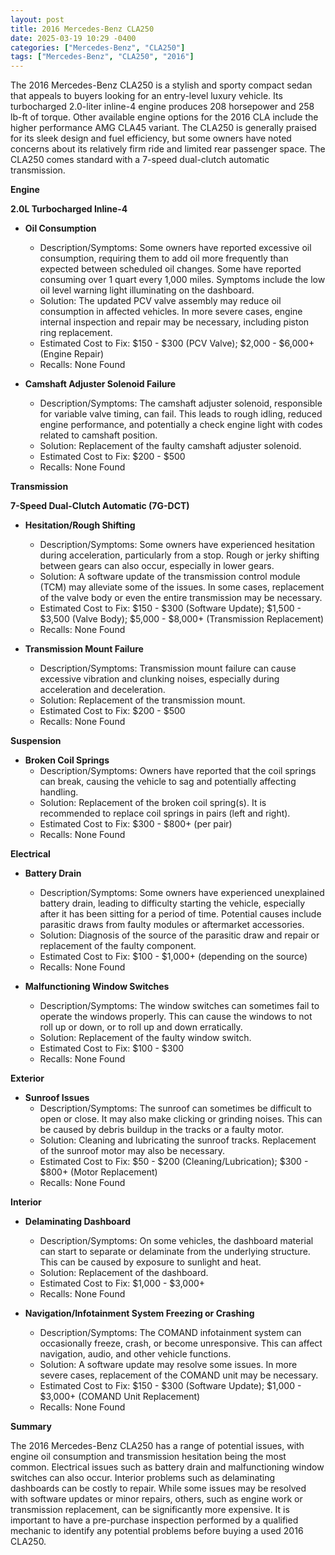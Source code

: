 ```yaml
---
layout: post
title: 2016 Mercedes-Benz CLA250
date: 2025-03-19 10:29 -0400
categories: ["Mercedes-Benz", "CLA250"]
tags: ["Mercedes-Benz", "CLA250", "2016"]
---
```

The 2016 Mercedes-Benz CLA250 is a stylish and sporty compact sedan that appeals to buyers looking for an entry-level luxury vehicle. Its turbocharged 2.0-liter inline-4 engine produces 208 horsepower and 258 lb-ft of torque. Other available engine options for the 2016 CLA include the higher performance AMG CLA45 variant. The CLA250 is generally praised for its sleek design and fuel efficiency, but some owners have noted concerns about its relatively firm ride and limited rear passenger space. The CLA250 comes standard with a 7-speed dual-clutch automatic transmission.

**Engine**

**2.0L Turbocharged Inline-4**

*   **Oil Consumption**
    *   Description/Symptoms: Some owners have reported excessive oil consumption, requiring them to add oil more frequently than expected between scheduled oil changes. Some have reported consuming over 1 quart every 1,000 miles. Symptoms include the low oil level warning light illuminating on the dashboard.
    *   Solution: The updated PCV valve assembly may reduce oil consumption in affected vehicles. In more severe cases, engine internal inspection and repair may be necessary, including piston ring replacement.
    *   Estimated Cost to Fix: $150 - $300 (PCV Valve); $2,000 - $6,000+ (Engine Repair)
    *   Recalls: None Found

*   **Camshaft Adjuster Solenoid Failure**
    *   Description/Symptoms: The camshaft adjuster solenoid, responsible for variable valve timing, can fail. This leads to rough idling, reduced engine performance, and potentially a check engine light with codes related to camshaft position.
    *   Solution: Replacement of the faulty camshaft adjuster solenoid.
    *   Estimated Cost to Fix: $200 - $500
    *   Recalls: None Found

**Transmission**

**7-Speed Dual-Clutch Automatic (7G-DCT)**

*   **Hesitation/Rough Shifting**
    *   Description/Symptoms: Some owners have experienced hesitation during acceleration, particularly from a stop. Rough or jerky shifting between gears can also occur, especially in lower gears.
    *   Solution: A software update of the transmission control module (TCM) may alleviate some of the issues. In some cases, replacement of the valve body or even the entire transmission may be necessary.
    *   Estimated Cost to Fix: $150 - $300 (Software Update); $1,500 - $3,500 (Valve Body); $5,000 - $8,000+ (Transmission Replacement)
    *   Recalls: None Found

*   **Transmission Mount Failure**
    *   Description/Symptoms: Transmission mount failure can cause excessive vibration and clunking noises, especially during acceleration and deceleration.
    *   Solution: Replacement of the transmission mount.
    *   Estimated Cost to Fix: $200 - $500
    *   Recalls: None Found

**Suspension**

*   **Broken Coil Springs**
    *   Description/Symptoms: Owners have reported that the coil springs can break, causing the vehicle to sag and potentially affecting handling.
    *   Solution: Replacement of the broken coil spring(s). It is recommended to replace coil springs in pairs (left and right).
    *   Estimated Cost to Fix: $300 - $800+ (per pair)
    *   Recalls: None Found

**Electrical**

*   **Battery Drain**
    *   Description/Symptoms: Some owners have experienced unexplained battery drain, leading to difficulty starting the vehicle, especially after it has been sitting for a period of time. Potential causes include parasitic draws from faulty modules or aftermarket accessories.
    *   Solution: Diagnosis of the source of the parasitic draw and repair or replacement of the faulty component.
    *   Estimated Cost to Fix: $100 - $1,000+ (depending on the source)
    *   Recalls: None Found

*   **Malfunctioning Window Switches**
    *   Description/Symptoms: The window switches can sometimes fail to operate the windows properly. This can cause the windows to not roll up or down, or to roll up and down erratically.
    *   Solution: Replacement of the faulty window switch.
    *   Estimated Cost to Fix: $100 - $300
    *   Recalls: None Found

**Exterior**

*   **Sunroof Issues**
    *   Description/Symptoms: The sunroof can sometimes be difficult to open or close. It may also make clicking or grinding noises. This can be caused by debris buildup in the tracks or a faulty motor.
    *   Solution: Cleaning and lubricating the sunroof tracks. Replacement of the sunroof motor may also be necessary.
    *   Estimated Cost to Fix: $50 - $200 (Cleaning/Lubrication); $300 - $800+ (Motor Replacement)
    *   Recalls: None Found

**Interior**

*   **Delaminating Dashboard**
    *   Description/Symptoms: On some vehicles, the dashboard material can start to separate or delaminate from the underlying structure. This can be caused by exposure to sunlight and heat.
    *   Solution: Replacement of the dashboard.
    *   Estimated Cost to Fix: $1,000 - $3,000+
    *   Recalls: None Found

*   **Navigation/Infotainment System Freezing or Crashing**
    *   Description/Symptoms: The COMAND infotainment system can occasionally freeze, crash, or become unresponsive. This can affect navigation, audio, and other vehicle functions.
    *   Solution: A software update may resolve some issues. In more severe cases, replacement of the COMAND unit may be necessary.
    *   Estimated Cost to Fix: $150 - $300 (Software Update); $1,000 - $3,000+ (COMAND Unit Replacement)
    *   Recalls: None Found

**Summary**

The 2016 Mercedes-Benz CLA250 has a range of potential issues, with engine oil consumption and transmission hesitation being the most common. Electrical issues such as battery drain and malfunctioning window switches can also occur. Interior problems such as delaminating dashboards can be costly to repair. While some issues may be resolved with software updates or minor repairs, others, such as engine work or transmission replacement, can be significantly more expensive. It is important to have a pre-purchase inspection performed by a qualified mechanic to identify any potential problems before buying a used 2016 CLA250.

